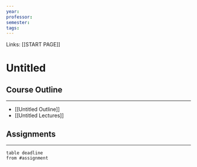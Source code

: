 ```yaml
---
year: 
professor: 
semester: 
tags:
---
```


Links: [[START PAGE]]
#  Untitled
## Course Outline
---

- [[Untitled Outline]]
- [[Untitled Lectures]]

## Assignments 
---
```dataview
table deadline
from #assignment
```
 

